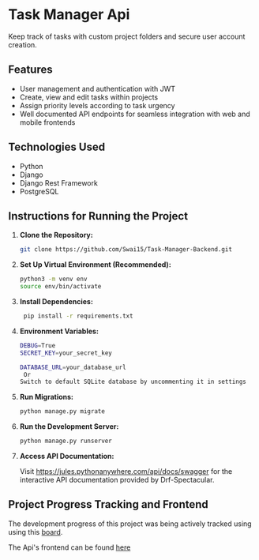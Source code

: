 # Task Manager Api

Keep track of tasks with custom project folders and secure user account creation.

## Features

- User management and authentication with JWT
- Create, view and edit tasks within projects
- Assign priority levels according to task urgency
- Well documented API endpoints for seamless integration with web and mobile frontends

## Technologies Used

- Python
- Django
- Django Rest Framework
- PostgreSQL

## Instructions for Running the Project

1. **Clone the Repository:**

   ```bash
   git clone https://github.com/Swai15/Task-Manager-Backend.git

   ```

2. **Set Up Virtual Environment (Recommended):**

   ```bash
   python3 -m venv env
   source env/bin/activate

   ```

3. **Install Dependencies:**

   ```bash
    pip install -r requirements.txt

   ```

4. **Environment Variables:**

   ```bash
   DEBUG=True
   SECRET_KEY=your_secret_key

   DATABASE_URL=your_database_url
    Or
   Switch to default SQLite database by uncommenting it in settings
   ```

5. **Run Migrations:**

   ```bash
   python manage.py migrate

   ```

6. **Run the Development Server:**

   ```bash
   python manage.py runserver

   ```

7. **Access API Documentation:**

   Visit https://jules.pythonanywhere.com/api/docs/swagger for the interactive API documentation provided by Drf-Spectacular.

## Project Progress Tracking and Frontend

The development progress of this project was being actively tracked using using this [board](https://trello.com/b/9X0ipFzH/task-manager).

The Api's frontend can be found [here](https://github.com/Swai15/Task-Manager-Frontend)
